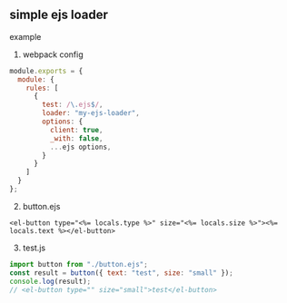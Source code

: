 ## simple ejs loader

example

1. webpack config

```js
module.exports = {
  module: {
    rules: [
      {
        test: /\.ejs$/,
        loader: "my-ejs-loader",
        options: {
          client: true,
          _with: false,
          ...ejs options,
        }
      }
    ]
  }
};
```

2. button.ejs

```ejs
<el-button type="<%= locals.type %>" size="<%= locals.size %>"><%= locals.text %></el-button>
```

3. test.js

```js
import button from "./button.ejs";
const result = button({ text: "test", size: "small" });
console.log(result);
// <el-button type="" size="small">test</el-button>
```
